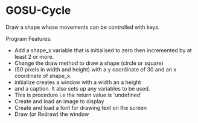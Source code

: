 # GOSU-Cycle
Draw a shape whose movements can be controlled with keys.

Program Features:
- Add a shape_x variable that is initialised to zero then incremented by at least 2 or more.
- Change the draw method to draw a shape (circle or square)
- (50 pixels in width and height) with a y coordinate of 30 and an x coordinate of shape_x.
- initialize creates a window with a width an a height
- and a caption. It also sets up any variables to be used.
- This is procedure i.e the return value is 'undefined'
- Create and load an image to display
- Create and load a font for drawing text on the screen
- Draw (or Redraw) the window


